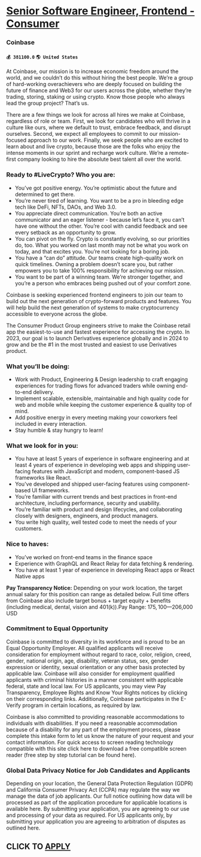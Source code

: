 # [Senior Software Engineer, Frontend - Consumer](https://www.remotewlb.com/apply/senior-software-engineer-frontend-consumer-77572)  
### Coinbase  
#### `💰 381100.0` `🌎 United States`  

At Coinbase, our mission is to increase economic freedom around the world, and we couldn’t do this without hiring the best people. We’re a group of hard-working overachievers who are deeply focused on building the future of finance and Web3 for our users across the globe, whether they’re trading, storing, staking or using crypto. Know those people who always lead the group project? That’s us.

There are a few things we look for across all hires we make at Coinbase, regardless of role or team. First, we look for candidates who will thrive in a culture like ours, where we default to trust, embrace feedback, and disrupt ourselves. Second, we expect all employees to commit to our mission-focused approach to our work. Finally, we seek people who are excited to learn about and live crypto, because those are the folks who enjoy the intense moments in our sprint and recharge work culture. We’re a remote-first company looking to hire the absolute best talent all over the world.

### Ready to #LiveCrypto? Who you are:

  * You’ve got positive energy. You’re optimistic about the future and determined to get there. 
  * You’re never tired of learning. You want to be a pro in bleeding edge tech like DeFi, NFTs, DAOs, and Web 3.0. 
  * You appreciate direct communication. You’re both an active communicator and an eager listener - because let’s face it, you can’t have one without the other. You’re cool with candid feedback and see every setback as an opportunity to grow.
  * You can pivot on the fly. Crypto is constantly evolving, so our priorities do, too. What you worked on last month may not be what you work on today, and that excites you. You’re not looking for a boring job.
  * You have a “can do” attitude. Our teams create high-quality work on quick timelines. Owning a problem doesn’t scare you, but rather empowers you to take 100% responsibility for achieving our mission.
  * You want to be part of a winning team. We’re stronger together, and you’re a person who embraces being pushed out of your comfort zone. 

Coinbase is seeking experienced frontend engineers to join our team to build out the next generation of crypto-forward products and features. You will help build the next generation of systems to make cryptocurrency accessible to everyone across the globe.

The Consumer Product Group engineers strive to make the Coinbase retail app the easiest-to-use and fastest experience for accessing the crypto. In 2023, our goal is to launch Derivatives experience globally and in 2024 to grow and be the #1 in the most trusted and easiest to use Derivatives product.

### What you’ll be doing:

  * Work with Product, Engineering & Design leadership to craft engaging experiences for trading flows for advanced traders while owning end-to-end delivery.
  * Implement scalable, extensible, maintainable and high quality code for web and mobile while keeping the customer experience & quality top of mind.
  * Add positive energy in every meeting making your coworkers feel included in every interaction.
  * Stay humble & stay hungry to learn!

### What we look for in you:

  * You have at least 5 years of experience in software engineering and at least 4 years of experience in developing web apps and shipping user-facing features with JavaScript and modern, component-based JS frameworks like React. 
  * You've developed and shipped user-facing features using component-based UI frameworks.
  * You’re familiar with current trends and best practices in front-end architecture, including performance, security and usability.
  * You’re familiar with product and design lifecycles, and collaborating closely with designers, engineers, and product managers.
  * You write high quality, well tested code to meet the needs of your customers.

### Nice to haves:

  * You’ve worked on front-end teams in the finance space
  * Experience with GraphQL and React Relay for data fetching & rendering.
  * You have at least 1 year of experience in developing React apps or React Native apps

 **Pay Transparency Notice:** Depending on your work location, the target annual salary for this position can range as detailed below. Full time offers from Coinbase also include target bonus + target equity + benefits (including medical, dental, vision and 401(k)).Pay Range: $175,100—$206,000 USD

### Commitment to Equal Opportunity

Coinbase is committed to diversity in its workforce and is proud to be an Equal Opportunity Employer. All qualified applicants will receive consideration for employment without regard to race, color, religion, creed, gender, national origin, age, disability, veteran status, sex, gender expression or identity, sexual orientation or any other basis protected by applicable law. Coinbase will also consider for employment qualified applicants with criminal histories in a manner consistent with applicable federal, state and local law. For US applicants, you may view Pay Transparency, Employee Rights and Know Your Rights notices by clicking on their corresponding links. Additionally, Coinbase participates in the E-Verify program in certain locations, as required by law.

Coinbase is also committed to providing reasonable accommodations to individuals with disabilities. If you need a reasonable accommodation because of a disability for any part of the employment process, please complete this intake form to let us know the nature of your request and your contact information. For quick access to screen reading technology compatible with this site click here to download a free compatible screen reader (free step by step tutorial can be found here).

### Global Data Privacy Notice for Job Candidates and Applicants

Depending on your location, the General Data Protection Regulation (GDPR) and California Consumer Privacy Act (CCPA) may regulate the way we manage the data of job applicants. Our full notice outlining how data will be processed as part of the application procedure for applicable locations is available here. By submitting your application, you are agreeing to our use and processing of your data as required. For US applicants only, by submitting your application you are agreeing to arbitration of disputes as outlined here.

  
## CLICK TO [APPLY](https://www.remotewlb.com/apply/senior-software-engineer-frontend-consumer-77572)

